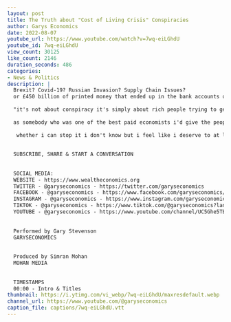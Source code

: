 ```yaml
---
layout: post
title: The Truth about "Cost of Living Crisis" Conspiracies
author: Garys Economics
date: 2022-08-07
youtube_url: https://www.youtube.com/watch?v=7wq-eiLGhdU
youtube_id: 7wq-eiLGhdU
view_count: 30125
like_count: 2146
duration_seconds: 486
categories:
- News & Politics
description: |
  Brexit? Covid-19? Russian Invasion? Supply Chain Issues? 
  or £450 billion of printed money that ended up in the bank accounts of the Super Rich?
  
  "it's not about conspiracy it's simply about rich people trying to get richer by buying the best resources, buying the best knowledge and that means ordinary people are not going to get good resources for free and i think that's why it's so important i do this 
  
  as somebody who was one of the best paid economists i'd give the people good information because people in the city the best people in the city they know this is happening but they're bought into it they're well paid to do it and they feel like they can't stop it
  
   whether i can stop it i don't know but i feel like i deserve to at least try and people deserve to to be told what's happening so um my concern with these conspiracy theories is they get people to be too negative and they get people to be angry but the only way we win this is if we get people to be positive and for people to come together"
  
  
  SUBSCRIBE, SHARE & START A CONVERSATION
  
  
  SOCIAL MEDIA:
  WEBSITE - https://www.wealtheconomics.org
  TWITTER - @garyseconomics - https://twitter.com/garyseconomics
  FACEBOOK - @garyseconomics - https://www.facebook.com/garyseconomics/
  INSTAGRAM - @garyseconomics - https://www.instagram.com/garyseconomics/
  TIKTOK - @garyseconomics - https://www.tiktok.com/@garyseconomics?lang=en
  YOUTUBE - @garyseconomics - https://www.youtube.com/channel/UC5Ghe5TBQGYIOANuiNW4hDQ
  
  
  Performed by Gary Stevenson
  GARYSECONOMICS
  
  
  Produced by Simran Mohan
  MOHAN MEDIA
  
  
  TIMESTAMPS
  00:00 - Intro & Titles
thumbnail: https://i.ytimg.com/vi_webp/7wq-eiLGhdU/maxresdefault.webp
channel_url: https://www.youtube.com/@garyseconomics
caption_file: captions/7wq-eiLGhdU.vtt
---
```

